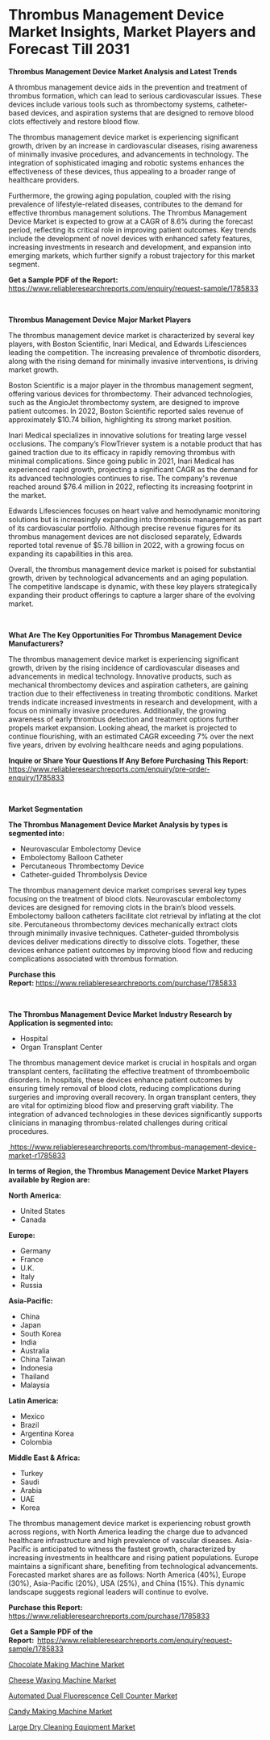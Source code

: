 <p><h1>Thrombus Management Device Market Insights, Market Players and Forecast Till 2031</h1></p><p><strong>Thrombus Management Device Market Analysis and Latest Trends</strong></p>
<p><p>A thrombus management device aids in the prevention and treatment of thrombus formation, which can lead to serious cardiovascular issues. These devices include various tools such as thrombectomy systems, catheter-based devices, and aspiration systems that are designed to remove blood clots effectively and restore blood flow. </p><p>The thrombus management device market is experiencing significant growth, driven by an increase in cardiovascular diseases, rising awareness of minimally invasive procedures, and advancements in technology. The integration of sophisticated imaging and robotic systems enhances the effectiveness of these devices, thus appealing to a broader range of healthcare providers. </p><p>Furthermore, the growing aging population, coupled with the rising prevalence of lifestyle-related diseases, contributes to the demand for effective thrombus management solutions. The Thrombus Management Device Market is expected to grow at a CAGR of 8.6% during the forecast period, reflecting its critical role in improving patient outcomes. Key trends include the development of novel devices with enhanced safety features, increasing investments in research and development, and expansion into emerging markets, which further signify a robust trajectory for this market segment.</p></p>
<p><strong>Get a Sample PDF of the Report:&nbsp;</strong> <a href="https://www.reliableresearchreports.com/enquiry/request-sample/1785833?utm_campaign=40&utm_medium=2&utm_source=Github&utm_content=ia&utm_term=19122024&utm_id=thrombus-management-device">https://www.reliableresearchreports.com/enquiry/request-sample/1785833</a></p>
<p>&nbsp;</p>
<p><strong>Thrombus Management Device Major Market Players</strong></p>
<p><p>The thrombus management device market is characterized by several key players, with Boston Scientific, Inari Medical, and Edwards Lifesciences leading the competition. The increasing prevalence of thrombotic disorders, along with the rising demand for minimally invasive interventions, is driving market growth.</p><p>Boston Scientific is a major player in the thrombus management segment, offering various devices for thrombectomy. Their advanced technologies, such as the AngioJet thrombectomy system, are designed to improve patient outcomes. In 2022, Boston Scientific reported sales revenue of approximately $10.74 billion, highlighting its strong market position.</p><p>Inari Medical specializes in innovative solutions for treating large vessel occlusions. The company’s FlowTriever system is a notable product that has gained traction due to its efficacy in rapidly removing thrombus with minimal complications. Since going public in 2021, Inari Medical has experienced rapid growth, projecting a significant CAGR as the demand for its advanced technologies continues to rise. The company's revenue reached around $76.4 million in 2022, reflecting its increasing footprint in the market.</p><p>Edwards Lifesciences focuses on heart valve and hemodynamic monitoring solutions but is increasingly expanding into thrombosis management as part of its cardiovascular portfolio. Although precise revenue figures for its thrombus management devices are not disclosed separately, Edwards reported total revenue of $5.78 billion in 2022, with a growing focus on expanding its capabilities in this area.</p><p>Overall, the thrombus management device market is poised for substantial growth, driven by technological advancements and an aging population. The competitive landscape is dynamic, with these key players strategically expanding their product offerings to capture a larger share of the evolving market.</p></p>
<p>&nbsp;</p>
<p><strong>What Are The Key Opportunities For Thrombus Management Device Manufacturers?</strong></p>
<p><p>The thrombus management device market is experiencing significant growth, driven by the rising incidence of cardiovascular diseases and advancements in medical technology. Innovative products, such as mechanical thrombectomy devices and aspiration catheters, are gaining traction due to their effectiveness in treating thrombotic conditions. Market trends indicate increased investments in research and development, with a focus on minimally invasive procedures. Additionally, the growing awareness of early thrombus detection and treatment options further propels market expansion. Looking ahead, the market is projected to continue flourishing, with an estimated CAGR exceeding 7% over the next five years, driven by evolving healthcare needs and aging populations.</p></p>
<p><strong>Inquire or Share Your Questions If Any Before Purchasing This Report:</strong> <a href="https://www.reliableresearchreports.com/enquiry/pre-order-enquiry/1785833?utm_campaign=40&utm_medium=2&utm_source=Github&utm_content=ia&utm_term=19122024&utm_id=thrombus-management-device">https://www.reliableresearchreports.com/enquiry/pre-order-enquiry/1785833</a></p>
<p>&nbsp;</p>
<p><strong>Market Segmentation</strong></p>
<p><strong>The Thrombus Management Device Market Analysis by types is segmented into:</strong></p>
<p><ul><li>Neurovascular Embolectomy Device</li><li>Embolectomy Balloon Catheter</li><li>Percutaneous Thrombectomy Device</li><li>Catheter-guided Thrombolysis Device</li></ul></p>
<p><p>The thrombus management device market comprises several key types focusing on the treatment of blood clots. Neurovascular embolectomy devices are designed for removing clots in the brain’s blood vessels. Embolectomy balloon catheters facilitate clot retrieval by inflating at the clot site. Percutaneous thrombectomy devices mechanically extract clots through minimally invasive techniques. Catheter-guided thrombolysis devices deliver medications directly to dissolve clots. Together, these devices enhance patient outcomes by improving blood flow and reducing complications associated with thrombus formation.</p></p>
<p><strong>Purchase this Report:&nbsp;</strong><a href="https://www.reliableresearchreports.com/purchase/1785833?utm_campaign=40&utm_medium=2&utm_source=Github&utm_content=ia&utm_term=19122024&utm_id=thrombus-management-device">https://www.reliableresearchreports.com/purchase/1785833</a></p>
<p>&nbsp;</p>
<p><strong>The Thrombus Management Device Market Industry Research by Application is segmented into:</strong></p>
<p><ul><li>Hospital</li><li>Organ Transplant Center</li></ul></p>
<p><p>The thrombus management device market is crucial in hospitals and organ transplant centers, facilitating the effective treatment of thromboembolic disorders. In hospitals, these devices enhance patient outcomes by ensuring timely removal of blood clots, reducing complications during surgeries and improving overall recovery. In organ transplant centers, they are vital for optimizing blood flow and preserving graft viability. The integration of advanced technologies in these devices significantly supports clinicians in managing thrombus-related challenges during critical procedures.</p></p>
<p><a href="https://www.reliableresearchreports.com/thrombus-management-device-market-r1785833?utm_campaign=40&utm_medium=2&utm_source=Github&utm_content=ia&utm_term=19122024&utm_id=thrombus-management-device">&nbsp;https://www.reliableresearchreports.com/thrombus-management-device-market-r1785833</a></p>
<p><strong>In terms of Region, the Thrombus Management Device Market Players available by Region are:</strong></p>
<p>
    <p> <strong> North America: </strong>
        <ul>
            <li>United States</li>
            <li>Canada</li>
        </ul>
        </p> 
    <p> <strong> Europe: </strong>
        <ul>
            <li>Germany</li>
            <li>France</li>
            <li>U.K.</li>
            <li>Italy</li>
            <li>Russia</li>
        </ul>
        </p> 
    <p> <strong> Asia-Pacific: </strong>
        <ul>
            <li>China</li>
            <li>Japan</li>
            <li>South Korea</li>
            <li>India</li>
            <li>Australia</li>
            <li>China Taiwan</li>
            <li>Indonesia</li>
            <li>Thailand</li>
            <li>Malaysia</li>
        </ul>
        </p> 
    <p> <strong> Latin America: </strong>
        <ul>
            <li>Mexico</li>
            <li>Brazil</li>
            <li>Argentina Korea</li>
            <li>Colombia</li>
        </ul>
        </p> 
    <p> <strong> Middle East & Africa: </strong>
        <ul>
            <li>Turkey</li>
            <li>Saudi</li>
            <li>Arabia</li>
            <li>UAE</li>
            <li>Korea</li>
        </ul>
    </p>
    </p>
<p><p>The thrombus management device market is experiencing robust growth across regions, with North America leading the charge due to advanced healthcare infrastructure and high prevalence of vascular diseases. Asia-Pacific is anticipated to witness the fastest growth, characterized by increasing investments in healthcare and rising patient populations. Europe maintains a significant share, benefiting from technological advancements. Forecasted market shares are as follows: North America (40%), Europe (30%), Asia-Pacific (20%), USA (25%), and China (15%). This dynamic landscape suggests regional leaders will continue to evolve.</p></p>
<p><strong>Purchase this Report: </strong><a href="https://www.reliableresearchreports.com/purchase/1785833?utm_campaign=40&utm_medium=2&utm_source=Github&utm_content=ia&utm_term=19122024&utm_id=thrombus-management-device">https://www.reliableresearchreports.com/purchase/1785833</a></p>
<p>&nbsp;<strong>Get a Sample PDF of the Report:&nbsp;&nbsp;</strong><a href="https://www.reliableresearchreports.com/enquiry/request-sample/1785833?utm_campaign=40&utm_medium=2&utm_source=Github&utm_content=ia&utm_term=19122024&utm_id=thrombus-management-device">https://www.reliableresearchreports.com/enquiry/request-sample/1785833</a></p>
<p><strong></strong></p>
<p><p><a href="https://www.linkedin.com/pulse/chocolate-making-machine-market-growth-key-factors-driving-gr5of?utm_campaign=40&utm_medium=2&utm_source=Github&utm_content=ia&utm_term=19122024&utm_id=thrombus-management-device">Chocolate Making Machine Market</a></p><p><a href="https://www.linkedin.com/pulse/comprehensive-report-cheese-waxing-machine-market-size-from-ss9ef?utm_campaign=40&utm_medium=2&utm_source=Github&utm_content=ia&utm_term=19122024&utm_id=thrombus-management-device">Cheese Waxing Machine Market</a></p><p><a href="https://github.com/ParvinKhatun77/Market-Research-Report-List-1/blob/main/automated-dual-fluorescence-cell-counter-market.md?utm_campaign=40&utm_medium=2&utm_source=Github&utm_content=ia&utm_term=19122024&utm_id=thrombus-management-device">Automated Dual Fluorescence Cell Counter Market</a></p><p><a href="https://www.linkedin.com/pulse/market-dynamics-detailed-examination-candy-making-machine-mspwf?utm_campaign=40&utm_medium=2&utm_source=Github&utm_content=ia&utm_term=19122024&utm_id=thrombus-management-device">Candy Making Machine Market</a></p><p><a href="https://github.com/abbislposival/Market-Research-Report-List-1/blob/main/large-dry-cleaning-equipment-market.md?utm_campaign=40&utm_medium=2&utm_source=Github&utm_content=ia&utm_term=19122024&utm_id=thrombus-management-device">Large Dry Cleaning Equipment Market</a></p></p>